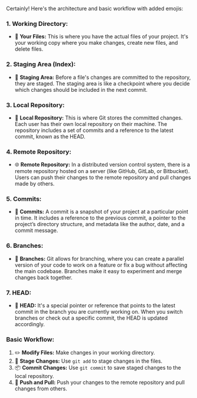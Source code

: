 Certainly! Here's the architecture and basic workflow with added emojis:

### 1. Working Directory:

- 📂 **Your Files:** This is where you have the actual files of your project. It's your working copy where you make changes, create new files, and delete files.

### 2. Staging Area (Index):

- 🚧 **Staging Area:** Before a file's changes are committed to the repository, they are staged. The staging area is like a checkpoint where you decide which changes should be included in the next commit.

### 3. Local Repository:

- 💾 **Local Repository:** This is where Git stores the committed changes. Each user has their own local repository on their machine. The repository includes a set of commits and a reference to the latest commit, known as the HEAD.

### 4. Remote Repository:

- 🌐 **Remote Repository:** In a distributed version control system, there is a remote repository hosted on a server (like GitHub, GitLab, or Bitbucket). Users can push their changes to the remote repository and pull changes made by others.

### 5. Commits:

- 📸 **Commits:** A commit is a snapshot of your project at a particular point in time. It includes a reference to the previous commit, a pointer to the project’s directory structure, and metadata like the author, date, and a commit message.

### 6. Branches:

- 🌿 **Branches:** Git allows for branching, where you can create a parallel version of your code to work on a feature or fix a bug without affecting the main codebase. Branches make it easy to experiment and merge changes back together.

### 7. HEAD:

- 🚩 **HEAD:** It's a special pointer or reference that points to the latest commit in the branch you are currently working on. When you switch branches or check out a specific commit, the HEAD is updated accordingly.

### Basic Workflow:

1. ✏️ **Modify Files:** Make changes in your working directory.
2. 🎯 **Stage Changes:** Use `git add` to stage changes in the files.
3. 📦 **Commit Changes:** Use `git commit` to save staged changes to the local repository.
4. 🚀 **Push and Pull:** Push your changes to the remote repository and pull changes from others.